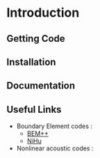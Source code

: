 # Introduction

## Getting Code

## Installation

## Documentation

## Useful Links

* Boundary Element codes : 
  * [BEM++](http://www.bempp.org/) 
  * [NiHu](http://last.hit.bme.hu/nihu/index.html)
* Nonlinear acoustic codes : 
